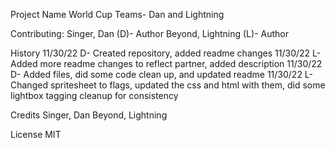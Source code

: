 Project Name
World Cup Teams- Dan and Lightning

Contributing:
Singer, Dan (D)- Author
Beyond, Lightning (L)- Author

History
11/30/22 D- Created repository, added readme changes
11/30/22 L- Added more readme changes to reflect partner, added description
11/30/22 D- Added files, did some code clean up, and updated readme
11/30/22 L- Changed spritesheet to flags, updated the css and html with them, did some lightbox tagging cleanup for consistency

Credits
Singer, Dan
Beyond, Lightning

License
MIT
